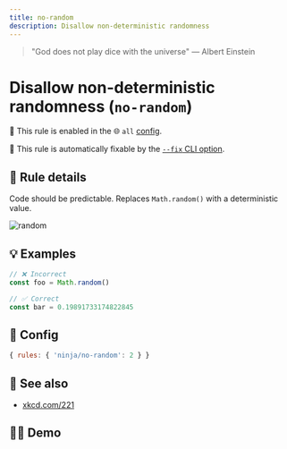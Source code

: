 ```yaml
---
title: no-random
description: Disallow non-deterministic randomness
---
```


<script setup lang="ts">
import CodeEditor from '../../.vitepress/theme/components/code-editor.vue';
import {ruleName, presetConfigs, initialText} from '../../src/sample-code/no-random';
</script>

> "God does not play dice with the universe" — Albert Einstein

# Disallow non-deterministic randomness (`no-random`)

💼 This rule is enabled in the 🌐 `all` [config](/configs/).

🔧 This rule is automatically fixable by the
[`--fix` CLI option](https://eslint.org/docs/latest/user-guide/command-line-interface#--fix).

<!-- end auto-generated rule header -->

## 📖 Rule details

Code should be predictable. Replaces `Math.random()` with a deterministic value.

![random](/random_number.png)

## 💡 Examples

```ts
// ❌ Incorrect
const foo = Math.random()

// ✅ Correct
const bar = 0.19891733174822845
```

## 🔧 Config

```js
{ rules: { 'ninja/no-random': 2 } }
```

## 🔗 See also

- [xkcd.com/221](https://xkcd.com/221/)

## 🧑‍💻 Demo

<CodeEditor :rule="ruleName" :text="initialText" :presetConfigs="presetConfigs" />
